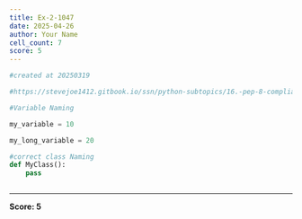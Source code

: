```yaml
---
title: Ex-2-1047
date: 2025-04-26
author: Your Name
cell_count: 7
score: 5
---
```


```python
#created at 20250319
```


```python
#https://stevejoe1412.gitbook.io/ssn/python-subtopics/16.-pep-8-compliance
```


```python
#Variable Naming
```


```python
my_variable = 10
```


```python
my_long_variable = 20
```


```python
#correct class Naming
def MyClass():
    pass
```


```python

```


---
**Score: 5**